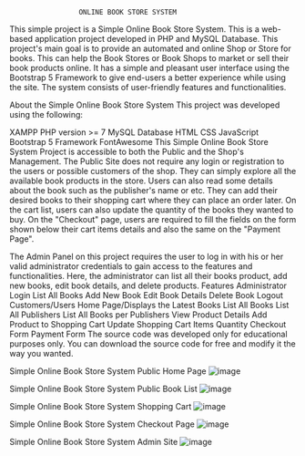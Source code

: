                      ONLINE BOOK STORE SYSTEM
                   
This simple project is a Simple Online Book Store System. This is a web-based application project developed in PHP and MySQL Database. 
This project's main goal is to provide an automated and online Shop or Store for books.
This can help the Book Stores or Book Shops to market or sell their book products online.
It has a simple and pleasant user interface using the Bootstrap 5 Framework to give end-users a better experience while using the site.
The system consists of user-friendly features and functionalities.

About the Simple Online Book Store System
This project was developed using the following:

XAMPP
PHP version >= 7
MySQL Database
HTML
CSS
JavaScript
Bootstrap 5 Framework
FontAwesome
This Simple Online Book Store System Project is accessible to both the Public and the Shop's Management. The Public Site does not require any login
or registration to the users or possible customers of the shop. They can simply explore all the available book products in the store. Users can also read some
details about the book such as the publisher's name or etc. They can add their desired books to their shopping cart where they can place an order later. On the cart list,
users can also update the quantity of the books they wanted to buy. On the "Checkout" page, users are required to fill the fields on the form shown
below their cart items details and also the same on the "Payment Page".

The Admin Panel on this project requires the user to log in with his or her valid administrator credentials to gain access to the features and functionalities. Here,
the administrator can list all their books product, add new books, edit book details, and delete products.
Features
Administrator
Login
List All Books
Add New Book
Edit Book Details
Delete Book
Logout
Customers/Users
Home Page/Displays the Latest Books
List All Books
List All Publishers
List All Books per Publishers
View Product Details
Add Product to Shopping Cart
Update Shopping Cart Items Quantity
Checkout Form
Payment Form
The source code was developed only for educational purposes only. You can download the source code for free and modify it the way you wanted.





Simple Online Book Store System
Public Home Page
![image](https://github.com/Vickeysaini/Online-Book-Store/assets/97670943/470a07da-393c-4d1c-bc92-3515a5813f1d)


Simple Online Book Store System
Public Book List
![image](https://github.com/Vickeysaini/Online-Book-Store/assets/97670943/f82a571e-c636-490e-a0cf-a27ad1ced778)


Simple Online Book Store System
Shopping Cart
![image](https://github.com/Vickeysaini/Online-Book-Store/assets/97670943/676fd558-da52-4546-b4d6-289a035ef0fd)


Simple Online Book Store System
Checkout Page
![image](https://github.com/Vickeysaini/Online-Book-Store/assets/97670943/252c1606-7799-4765-800b-251b05b1dfa1)


Simple Online Book Store System
Admin Site
![image](https://github.com/Vickeysaini/Online-Book-Store/assets/97670943/05954075-40a4-4601-8cd0-feb7ca9e7ca2)

